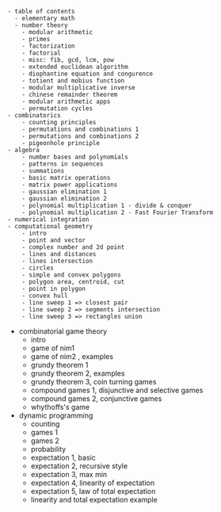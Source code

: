     - table of contents
      - elementary math
      - number theory
        - modular arithmetic
        - primes
        - factorization
        - factorial
        - misc: fib, gcd, lcm, pow
        - extended euclidean algorithm
        - diophantine equation and congurence
        - totient and mobius function
        - modular multiplicative inverse
        - chinese remainder theorem
        - modular arithmetic apps
        - permutation cycles
    - combinatorics 
        - counting principles
        - permutations and combinations 1
        - permutations and combinations 2
        - pigeonhole principle
    - algebra
        - number bases and polynomials
        - patterns in sequences
        - summations
        - basic matrix operations
        - matrix power applications
        - gaussian elimination 1
        - gaussian elimination 2
        - polynomial multiplication 1 - divide & conquer
        - polynomial multiplication 2 - Fast Fourier Transform
    - numerical integration
    - computational geometry
        - intro
        - point and vector
        - complex number and 2d point
        - lines and distances
        - lines intersection
        - circles
        - simple and convex polygons
        - polygon area, centroid, cut
        - point in polygon
        - convex hull
        - line sweep 1 => closest pair
        - line sweep 2 => segments intersection
        - line sweep 3 => rectangles union
  - combinatorial game theory
      - intro
      - game of nim1
      - game of nim2 , examples
      - grundy theorem 1
      - grundy theorem 2, examples
      - grundy theorem 3, coin turning games
      - compound games 1, disjunctive and selective games
      - compound games 2, conjunctive games
      - whythoffs's game
  - dynamic programming
      - counting
      - games 1
      - games 2
      - probability
      - expectation 1, basic
      - expectation 2, recursive style
      - expectation 3, max min
      - expectation 4, linearity of expectation
      - expectation 5, law of total expectation
      - linearity and total expectation example
